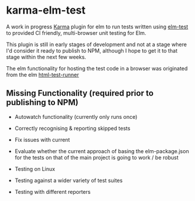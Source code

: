 
karma-elm-test
==========================

A work in progress [Karma](http://karma-runner.github.io) plugin for elm to run tests written using [elm-test](https://github.com/elm-community/elm-test) to provided CI friendly, multi-browser unit testing for Elm.

This plugin is still in early stages of development and not at a stage where I'd consider it ready to publish to NPM, although I hope to get it to that stage within the next few weeks.

The elm functionality for hosting the test code in a browser was originated from the elm [html-test-runner](https://github.com/elm-community/html-test-runner)

Missing Functionality (required prior to publishing to NPM)
------------

* Autowatch functionality (currently only runs once)

* Correctly recognising & reporting skipped tests

* Fix issues with current

* Evaluate whether the current approach of basing the elm-package.json for the tests on that of the main project is going to work / be robust

* Testing on Linux

* Testing against a wider variety of test suites

* Testing with different reporters
